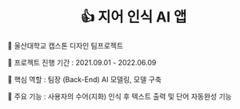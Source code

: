 
<h1 align="center">
    👍 지어 인식 AI 앱 
</h1>

🌟 울산대학교 캡스톤 디자인 팀프로젝트

🌟 프로젝트 진행 기간 : 2021.09.01 - 2022.06.09

🌟 핵심 역할 : 팀장 (Back-End) AI 모델링, 모델 구축

🌟 주요 기능 : 사용자의 수어(지화) 인식 후 텍스트 출력 및 단어 자동완성 기능
